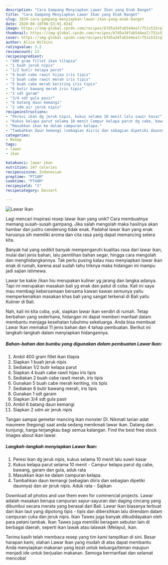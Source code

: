 ```yaml
---
description: "Cara Gampang Menyiapkan Lawar Ikan yang Enak Banget"
title: "Cara Gampang Menyiapkan Lawar Ikan yang Enak Banget"
slug: 3834-cara-gampang-menyiapkan-lawar-ikan-yang-enak-banget
date: 2020-08-18T06:53:01.024Z
image: https://img-global.cpcdn.com/recipes/b7d5a34fab544ea7/751x532cq70/lawar-ikan-foto-resep-utama.jpg
thumbnail: https://img-global.cpcdn.com/recipes/b7d5a34fab544ea7/751x532cq70/lawar-ikan-foto-resep-utama.jpg
cover: https://img-global.cpcdn.com/recipes/b7d5a34fab544ea7/751x532cq70/lawar-ikan-foto-resep-utama.jpg
author: Alice Wilkins
ratingvalue: 3.2
reviewcount: 13
recipeingredient:
- "400 gram fillet ikan tilapia"
- "1 buah jeruk nipis"
- "1/2 butir kelapa parut"
- "4 buah cabe rawit hijau iris tipis"
- "2 buah cabe rawit merah iris tipis"
- "5 buah cabe merah keriting iris tipis"
- "6 butir bawang merah iris tipis"
- "1 sdt garam"
- "3/4 sdt gula pasir"
- "6 batang daun kemangi"
- "2 sdm air jeruk nipis"
recipeinstructions:
- "Peresi ikan dg jeruk nipis, kukus selama 10 menit lalu suwir kasar"
- "Kukus kelapa parut selama 10 menit Campur kelapa parut dg cabe, bawang, garam dan gula, aduk rata"
- "Masukkan ikan ke dalam campuran kelapa."
- "Tambahkan daun kemangi (sebagian diiris dan sebagian dipetiki daunnya) dan air jeruk nipis. Aduk rata Sajikan"
categories:
- Resep
tags:
- lawar
- ikan

katakunci: lawar ikan 
nutrition: 247 calories
recipecuisine: Indonesian
preptime: "PT16M"
cooktime: "PT40M"
recipeyield: "2"
recipecategory: Dessert

---
```



![Lawar Ikan](https://img-global.cpcdn.com/recipes/b7d5a34fab544ea7/751x532cq70/lawar-ikan-foto-resep-utama.jpg)

Lagi mencari inspirasi resep lawar ikan yang unik? Cara membuatnya memang susah-susah gampang. Jika salah mengolah maka hasilnya akan hambar dan justru cenderung tidak enak. Padahal lawar ikan yang enak harusnya sih memiliki aroma dan cita rasa yang dapat memancing selera kita.

Banyak hal yang sedikit banyak mempengaruhi kualitas rasa dari lawar ikan, mulai dari jenis bahan, lalu pemilihan bahan segar, hingga cara mengolah dan menghidangkannya. Tak perlu pusing kalau mau menyiapkan lawar ikan enak di rumah, karena asal sudah tahu triknya maka hidangan ini mampu jadi sajian istimewa.

Lawar be kakie /ikan hiu merupakan kuliner yg jarang dan langka adanya. Tapi ini merupakan masakan bali yg enak dan patut di coba. Kali ini saya mau membagi kebersamaan bersama kawan kawan semunya yaitu memperkenalkan masakan khas bali yang sangat terkenal di Bali yaitu Kuliner di Bali.


Nah, kali ini kita coba, yuk, siapkan lawar ikan sendiri di rumah. Tetap berbahan yang sederhana, hidangan ini dapat memberi manfaat dalam membantu menjaga kesehatan tubuhmu sekeluarga. Anda bisa membuat Lawar Ikan memakai 11 jenis bahan dan 4 tahap pembuatan. Berikut ini langkah-langkah dalam menyiapkan hidangannya.

<!--inarticleads1-->

##### Bahan-bahan dan bumbu yang digunakan dalam pembuatan Lawar Ikan:

1. Ambil 400 gram fillet ikan tilapia
1. Siapkan 1 buah jeruk nipis
1. Sediakan 1/2 butir kelapa parut
1. Siapkan 4 buah cabe rawit hijau iris tipis
1. Sediakan 2 buah cabe rawit merah, iris tipis
1. Gunakan 5 buah cabe merah keriting, iris tipis
1. Sediakan 6 butir bawang merah, iris tipis
1. Gunakan 1 sdt garam
1. Siapkan 3/4 sdt gula pasir
1. Ambil 6 batang daun kemangi
1. Siapkan 2 sdm air jeruk nipis


Tangan sampai gemetar mancing ikan monster DI. Nikmati tarian adat maumere (hegong) saat anda sedang menikmati lawar ikan. Datang dan kunjungi, harga terjangkau bagi semua kalangan. Find the best free stock images about ikan lawar. 

<!--inarticleads2-->

##### Langkah-langkah menyiapkan Lawar Ikan:

1. Peresi ikan dg jeruk nipis, kukus selama 10 menit lalu suwir kasar
1. Kukus kelapa parut selama 10 menit - Campur kelapa parut dg cabe, bawang, garam dan gula, aduk rata
1. Masukkan ikan ke dalam campuran kelapa.
1. Tambahkan daun kemangi (sebagian diiris dan sebagian dipetiki daunnya) dan air jeruk nipis. Aduk rata - Sajikan


Download all photos and use them even for commercial projects. Lawar adalah masakan berupa campuran sayur-sayuran dan daging cincang yang dibumbui secara merata yang berasal dari Bali. Lawar ikan biasanya terbuat dari ikan laut yang dipotong tipis - tipis dan dibersihkan lalu direndam dalam campuran cuka dan jeruk nipis. Ikan Tawes juga banyak dibudidayakan oleh para petani tambak. Ikan Tawes juga memiliki beragam sebutan lain di berbagai daerah, seperti ikan lawak atau lalawak (Melayu), ikan. 

Terima kasih telah membaca resep yang tim kami tampilkan di sini. Besar harapan kami, olahan Lawar Ikan yang mudah di atas dapat membantu Anda menyiapkan makanan yang lezat untuk keluarga/teman maupun menjadi ide untuk berjualan makanan. Semoga bermanfaat dan selamat mencoba!
